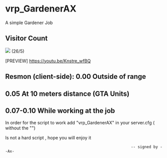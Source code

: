 # vrp_GardenerAX
A simple Gardener Job

## Visitor Count
  <img src="https://profile-counter.glitch.me/vrp_GardenerAX/count.svg" /> (26/5)

[PREVIEW]  https://youtu.be/Knstre_wfBQ

Resmon (client-side):
0.00 Outside of range
--------------------
0.05 At 10 meters distance (GTA Units)
--------------------
0.07-0.10 While working at the job
--------------------

In order for the script to work add "vrp_GardenerAX" in your server.cfg ( without the "")

Is not a hard script , hope you will enjoy it

                                                            -- signed by --Ax-
